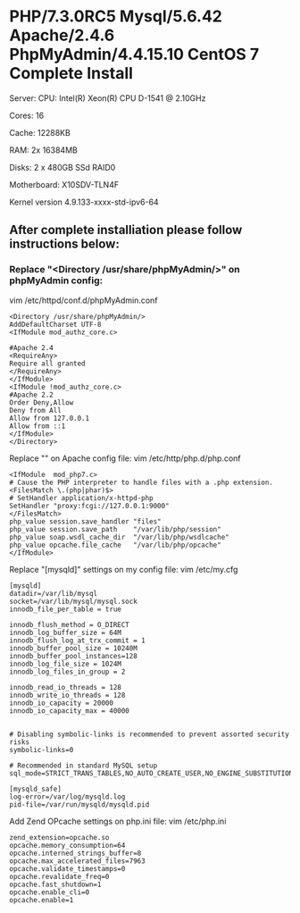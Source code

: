 # PHP/7.3.0RC5 Mysql/5.6.42 Apache/2.4.6 PhpMyAdmin/4.4.15.10 CentOS 7 Complete Install
Server:
CPU: Intel(R) Xeon(R) CPU D-1541 @ 2.10GHz

Cores: 16

Cache: 12288KB

RAM: 2x 16384MB 

Disks: 2 x 480GB SSd RAID0

Motherboard: X10SDV-TLN4F


Kernel version
4.9.133-xxxx-std-ipv6-64

## After complete installiation please follow instructions below:

### Replace "<Directory /usr/share/phpMyAdmin/>" on phpMyAdmin config:
vim /etc/httpd/conf.d/phpMyAdmin.conf
 
```
<Directory /usr/share/phpMyAdmin/>
AddDefaultCharset UTF-8
<IfModule mod_authz_core.c>
	
#Apache 2.4
<RequireAny>
Require all granted
</RequireAny>
</IfModule>
<IfModule !mod_authz_core.c>
#Apache 2.2
Order Deny,Allow
Deny from All
Allow from 127.0.0.1
Allow from ::1
</IfModule>
</Directory>
```

Replace "<IfModule  mod_php7.c>" on Apache config file:
vim /etc/http/php.d/php.conf

```
<IfModule  mod_php7.c>
# Cause the PHP interpreter to handle files with a .php extension.
<FilesMatch \.(php|phar)$>
# SetHandler application/x-httpd-php
SetHandler "proxy:fcgi://127.0.0.1:9000"
</FilesMatch>
php_value session.save_handler "files" 
php_value session.save_path    "/var/lib/php/session" 
php_value soap.wsdl_cache_dir  "/var/lib/php/wsdlcache" 
php_value opcache.file_cache   "/var/lib/php/opcache" 
</IfModule>
```

Replace "[mysqld]" settings on my config file:
vim /etc/my.cfg

```
[mysqld]
datadir=/var/lib/mysql
socket=/var/lib/mysql/mysql.sock
innodb_file_per_table = true

innodb_flush_method = O_DIRECT
innodb_log_buffer_size = 64M
innodb_flush_log_at_trx_commit = 1
innodb_buffer_pool_size = 10240M
innodb_buffer_pool_instances=128
innodb_log_file_size = 1024M
innodb_log_files_in_group = 2

innodb_read_io_threads = 128
innodb_write_io_threads = 128
innodb_io_capacity = 20000
innodb_io_capacity_max = 40000


# Disabling symbolic-links is recommended to prevent assorted security risks
symbolic-links=0

# Recommended in standard MySQL setup
sql_mode=STRICT_TRANS_TABLES,NO_AUTO_CREATE_USER,NO_ENGINE_SUBSTITUTION

[mysqld_safe]
log-error=/var/log/mysqld.log
pid-file=/var/run/mysqld/mysqld.pid
```

Add Zend OPcache settings on php.ini file:
vim /etc/php.ini

```
zend_extension=opcache.so
opcache.memory_consumption=64
opcache.interned_strings_buffer=8
opcache.max_accelerated_files=7963
opcache.validate_timestamps=0
opcache.revalidate_freq=0
opcache.fast_shutdown=1
opcache.enable_cli=0
opcache.enable=1
```
